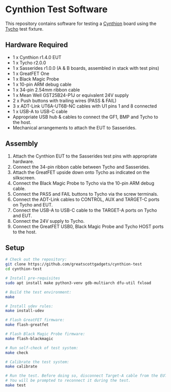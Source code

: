 # Cynthion Test Software

This repository contains software for testing a [Cynthion](https://github.com/greatscottgadgets/cynthion-hardware) board using the [Tycho](https://github.com/greatscottgadgets/tycho) test fixture.

## Hardware Required

- 1 x Cynthion r1.4.0 EUT
- 1 x Tycho r2.0.0
- 1 x Sasserides r1.0.0 (A & B boards, assembled in stack with test pins)
- 1 x GreatFET One
- 1 x Black Magic Probe
- 1 x 10-pin ARM debug cable
- 1 x 34-pin 2.54mm ribbon cable
- 1 x Mean Well GST25B24-P1J or equivalent 24V supply
- 2 x Push buttons with trailing wires (PASS & FAIL)
- 3 x ADT-Link UT6A-UT6B-NC cables with U1 pins 1 and 8 connected
- 1 x USB-A to USB-C cable
- Appropriate USB hub & cables to connect the GF1, BMP and Tycho to the host.
- Mechanical arrangements to attach the EUT to Sasserides.

## Assembly

1. Attach the Cynthion EUT to the Sasserides test pins with appropriate hardware.
2. Connect the 34-pin ribbon cable between Tycho and Sasserides.
3. Attach the GreatFET upside down onto Tycho as indicated on the silkscreen.
4. Connect the Black Magic Probe to Tycho via the 10-pin ARM debug cable.
5. Connect the PASS and FAIL buttons to Tycho via the screw terminals.
6. Connect the ADT-Link cables to CONTROL, AUX and TARGET-C ports on Tycho and EUT.
7. Connect the USB-A to USB-C cable to the TARGET-A ports on Tycho and EUT.
8. Connect the 24V supply to Tycho.
9. Connect the GreatFET USB0, Black Magic Probe and Tycho HOST ports to the host.

## Setup

```sh
# Check out the repository:
git clone https://github.com/greatscottgadgets/cynthion-test
cd cynthion-test

# Install pre-requisites
sudo apt install make python3-venv gdb-multiarch dfu-util fxload

# Build the test environment:
make

# Install udev rules:
make install-udev

# Flash GreatFET firmware:
make flash-greatfet

# Flash Black Magic Probe firmware:
make flash-blackmagic

# Run self-check of test system:
make check

# Calibrate the test system:
make calibrate

# Run the test. Before doing so, disconnect Target-A cable from the EUT.
# You will be prompted to reconnect it during the test.
make test
```
